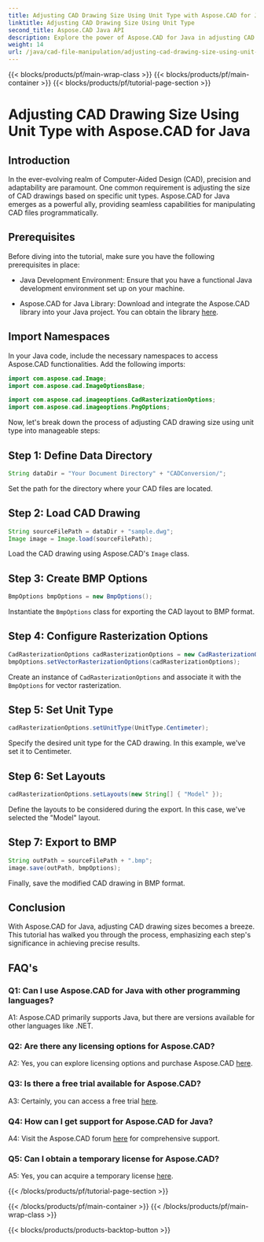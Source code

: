 ```yaml
---
title: Adjusting CAD Drawing Size Using Unit Type with Aspose.CAD for Java
linktitle: Adjusting CAD Drawing Size Using Unit Type
second_title: Aspose.CAD Java API
description: Explore the power of Aspose.CAD for Java in adjusting CAD drawing sizes effortlessly. Follow our step-by-step guide for precision and adaptability.
weight: 14
url: /java/cad-file-manipulation/adjusting-cad-drawing-size-using-unit-type/
---
```


{{< blocks/products/pf/main-wrap-class >}}
{{< blocks/products/pf/main-container >}}
{{< blocks/products/pf/tutorial-page-section >}}

# Adjusting CAD Drawing Size Using Unit Type with Aspose.CAD for Java

## Introduction

In the ever-evolving realm of Computer-Aided Design (CAD), precision and adaptability are paramount. One common requirement is adjusting the size of CAD drawings based on specific unit types. Aspose.CAD for Java emerges as a powerful ally, providing seamless capabilities for manipulating CAD files programmatically.

## Prerequisites

Before diving into the tutorial, make sure you have the following prerequisites in place:

- Java Development Environment: Ensure that you have a functional Java development environment set up on your machine.

- Aspose.CAD for Java Library: Download and integrate the Aspose.CAD library into your Java project. You can obtain the library [here](https://releases.aspose.com/cad/java/).

## Import Namespaces

In your Java code, include the necessary namespaces to access Aspose.CAD functionalities. Add the following imports:

```java
import com.aspose.cad.Image;
import com.aspose.cad.ImageOptionsBase;

import com.aspose.cad.imageoptions.CadRasterizationOptions;
import com.aspose.cad.imageoptions.PngOptions;
```

Now, let's break down the process of adjusting CAD drawing size using unit type into manageable steps:

## Step 1: Define Data Directory

```java
String dataDir = "Your Document Directory" + "CADConversion/";
```

Set the path for the directory where your CAD files are located.

## Step 2: Load CAD Drawing

```java
String sourceFilePath = dataDir + "sample.dwg";
Image image = Image.load(sourceFilePath);
```

Load the CAD drawing using Aspose.CAD's `Image` class.

## Step 3: Create BMP Options

```java
BmpOptions bmpOptions = new BmpOptions();
```

Instantiate the `BmpOptions` class for exporting the CAD layout to BMP format.

## Step 4: Configure Rasterization Options

```java
CadRasterizationOptions cadRasterizationOptions = new CadRasterizationOptions();
bmpOptions.setVectorRasterizationOptions(cadRasterizationOptions);
```

Create an instance of `CadRasterizationOptions` and associate it with the `BmpOptions` for vector rasterization.

## Step 5: Set Unit Type

```java
cadRasterizationOptions.setUnitType(UnitType.Centimeter);
```

Specify the desired unit type for the CAD drawing. In this example, we've set it to Centimeter.

## Step 6: Set Layouts

```java
cadRasterizationOptions.setLayouts(new String[] { "Model" });
```

Define the layouts to be considered during the export. In this case, we've selected the "Model" layout.

## Step 7: Export to BMP

```java
String outPath = sourceFilePath + ".bmp";
image.save(outPath, bmpOptions);
```

Finally, save the modified CAD drawing in BMP format.

## Conclusion

With Aspose.CAD for Java, adjusting CAD drawing sizes becomes a breeze. This tutorial has walked you through the process, emphasizing each step's significance in achieving precise results.

## FAQ's

### Q1: Can I use Aspose.CAD for Java with other programming languages?

A1: Aspose.CAD primarily supports Java, but there are versions available for other languages like .NET.

### Q2: Are there any licensing options for Aspose.CAD?

A2: Yes, you can explore licensing options and purchase Aspose.CAD [here](https://purchase.aspose.com/buy).

### Q3: Is there a free trial available for Aspose.CAD?

A3: Certainly, you can access a free trial [here](https://releases.aspose.com/).

### Q4: How can I get support for Aspose.CAD for Java?

A4: Visit the Aspose.CAD forum [here](https://forum.aspose.com/c/cad/19) for comprehensive support.

### Q5: Can I obtain a temporary license for Aspose.CAD?

A5: Yes, you can acquire a temporary license [here](https://purchase.aspose.com/temporary-license/).

{{< /blocks/products/pf/tutorial-page-section >}}

{{< /blocks/products/pf/main-container >}}
{{< /blocks/products/pf/main-wrap-class >}}

{{< blocks/products/products-backtop-button >}}
